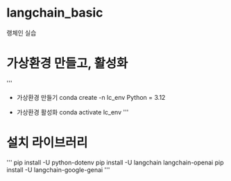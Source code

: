 # langchain_basic
랭체인 실습


# 가상환경 만들고, 활성화
'''
- 가상환경 만들기
conda create -n lc_env Python = 3.12

- 가상환경 활성화
conda activate lc_env
'''

# 설치 라이브러리
'''
pip install -U python-dotenv
pip install -U langchain langchain-openai
pip install -U langchain-google-genai
'''